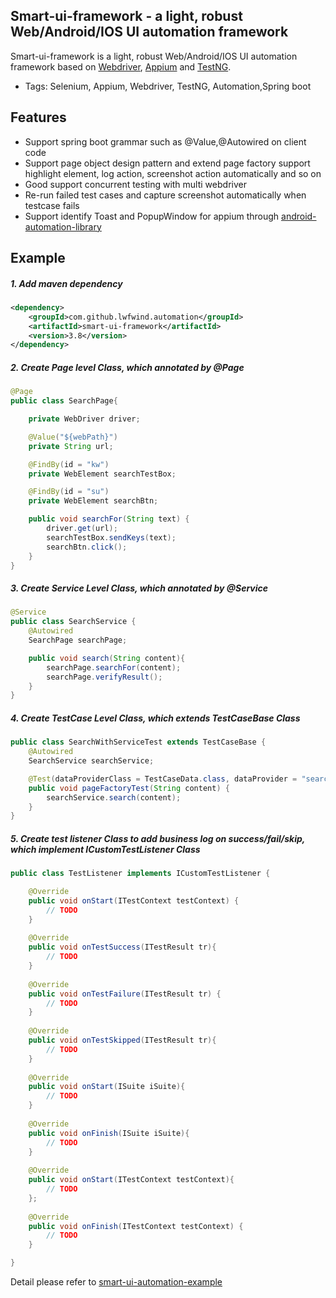 ﻿## Smart-ui-framework - a light, robust Web/Android/IOS UI automation framework

Smart-ui-framework is a light, robust Web/Android/IOS UI automation framework based on [Webdriver](http://seleniumhq.org/), [Appium](http://appium.io/) and [TestNG](http://testng.org/doc/index.html).

* Tags: Selenium, Appium, Webdriver, TestNG, Automation,Spring boot

## Features
* Support spring boot grammar such as @Value,@Autowired on client code
* Support page object design pattern and extend page factory support highlight element, log action, screenshot action automatically and so on
* Good support concurrent testing with multi webdriver
* Re-run failed test cases and capture screenshot automatically when testcase fails
* Support identify Toast and PopupWindow for appium through [android-automation-library](https://github.com/lwfwind/android-automation-library)

## Example
##### 1. Add maven dependency
```xml
<dependency>
    <groupId>com.github.lwfwind.automation</groupId>
    <artifactId>smart-ui-framework</artifactId>
    <version>3.8</version>
</dependency>
```

##### 2. Create Page level Class, which annotated by @Page

```java
@Page
public class SearchPage{

    private WebDriver driver;

    @Value("${webPath}")
    private String url;

    @FindBy(id = "kw")
    private WebElement searchTestBox;

    @FindBy(id = "su")
    private WebElement searchBtn;

    public void searchFor(String text) {
        driver.get(url);
        searchTestBox.sendKeys(text);
        searchBtn.click();
    }
}
```

##### 3. Create Service Level Class, which annotated by @Service

```java
@Service
public class SearchService {
    @Autowired
    SearchPage searchPage;

    public void search(String content){
        searchPage.searchFor(content);
        searchPage.verifyResult();
    }
}
```

##### 4. Create TestCase Level Class, which extends TestCaseBase Class

```java
public class SearchWithServiceTest extends TestCaseBase {
    @Autowired
    SearchService searchService;

    @Test(dataProviderClass = TestCaseData.class, dataProvider = "searchData", description = "搜索测试")
    public void pageFactoryTest(String content) {
        searchService.search(content);
    }
}
```

##### 5. Create test listener Class to add business log on success/fail/skip, which implement ICustomTestListener Class

```java
public class TestListener implements ICustomTestListener {

    @Override
    public void onStart(ITestContext testContext) {
        // TODO
    }
    
    @Override
    public void onTestSuccess(ITestResult tr){
        // TODO
    }
    
    @Override
    public void onTestFailure(ITestResult tr) {
        // TODO
    }
    
    @Override
    public void onTestSkipped(ITestResult tr){
        // TODO
    }
    
    @Override
    public void onStart(ISuite iSuite){
        // TODO
    }
    
    @Override 
    public void onFinish(ISuite iSuite){
        // TODO
    }
    
    @Override
    public void onStart(ITestContext testContext){
        // TODO
    };
    
    @Override
    public void onFinish(ITestContext testContext) {
        // TODO
    }

}
```

Detail please refer to [smart-ui-automation-example](https://github.com/lwfwind/smart-ui-automation-example)


